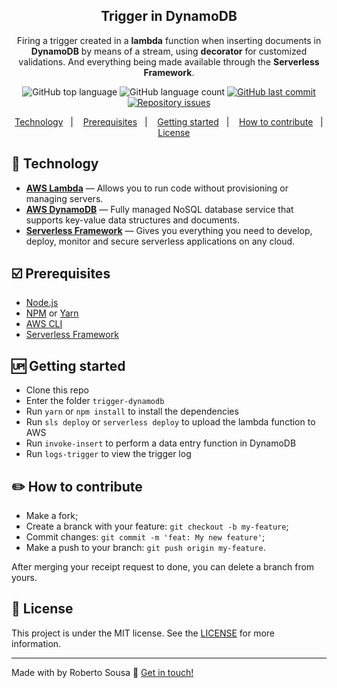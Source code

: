 <h2 align="center">
	Trigger in DynamoDB
</h2>
<p align="center">
Firing a trigger created in a <b>lambda</b> function when inserting documents in <b>DynamoDB</b> by means of a stream, using <b>decorator</b> for customized validations. And everything being made available through the <b>Serverless Framework</b>.
</p>
<p align="center">
  <img alt="GitHub top language" src="https://img.shields.io/github/languages/top/robertosousa1/trigger-dynamodb.svg">
  
  <img alt="GitHub language count" src="https://img.shields.io/github/languages/count/robertosousa1/trigger-dynamodb.svg">
  
  <a href="https://www.codacy.com/app/robertosousa1/trigger-dynamodb?utm_source=github.com&amp;utm_medium=referral&amp;utm_content=robertosousa1/trigger-dynamodb&amp;utm_campaign=Badge_Grade">
  </a>
  
  <a href="https://github.com/robertosousa1/trigger-dynamodb/commits/master">
    <img alt="GitHub last commit" src="https://img.shields.io/github/last-commit/robertosousa1/trigger-dynamodb.svg">
  </a>
  
  <a href="https://github.com/robertosousa1/trigger-dynamodb/issues">
    <img alt="Repository issues" src="https://img.shields.io/github/issues/robertosousa1/trigger-dynamodb.svg">
  </a>
</p>

<p align="center">
<a href="#rocket-technology">Technology</a>&nbsp;&nbsp;&nbsp;|&nbsp;&nbsp;&nbsp;
  <a href="#ballot_box_with_check-prerequisites">Prerequisites</a>&nbsp;&nbsp;&nbsp;|&nbsp;&nbsp;&nbsp;
    <a href="#up-getting-started">Getting started</a>&nbsp;&nbsp;&nbsp;|&nbsp;&nbsp;&nbsp;
  <a href="#pencil2-how-to-contribute">How to contribute</a>&nbsp;&nbsp;&nbsp;|&nbsp;&nbsp;&nbsp;
  <a href="#memo-license">License</a>
</p>

## [](#technology):rocket: Technology
-  **[AWS Lambda](https://aws.amazon.com/pt/lambda/)** — Allows you to run code without provisioning or managing servers.
- **[AWS DynamoDB](https://aws.amazon.com/pt/dynamodb/)** — Fully managed NoSQL database service that supports key-value data structures and documents.
- **[Serverless Framework](https://serverless.com/)** — Gives you everything you need to develop, deploy, monitor and secure serverless applications on any cloud.


## [](#prerequisites):ballot_box_with_check: Prerequisites
-   [Node.js](https://nodejs.org/en/)
-   [NPM](https://www.npmjs.com/) or [Yarn](https://yarnpkg.com/pt-BR/docs/install)
- [AWS CLI](https://aws.amazon.com/pt/cli/)
- [Serverless Framework](https://serverless.com/)

## [](#getting-started):up: Getting started

-   Clone this repo
-  Enter the folder `trigger-dynamodb`
-  Run `yarn` or `npm install` to install the dependencies
- Run `sls deploy` or `serverless deploy` to upload the lambda function to AWS
- Run `invoke-insert` to perform a data entry function in DynamoDB
- Run `logs-trigger` to view the trigger log
## [](#how-to-contribute):pencil2: How to contribute

-   Make a fork;
-   Create a branck with your feature:  `git checkout -b my-feature`;
-   Commit changes:  `git commit -m 'feat: My new feature'`;
-   Make a push to your branch:  `git push origin my-feature`.

After merging your receipt request to done, you can delete a branch from yours.

## [](#license):memo: License
This project is under the MIT license. See the [LICENSE](https://github.com/robertosousa1/trigger-dynamodb/blob/master/LICENSE) for more information.

----------

Made with by Roberto Sousa  👋  [Get in touch!](https://www.linkedin.com/in/robertosousa01/)


